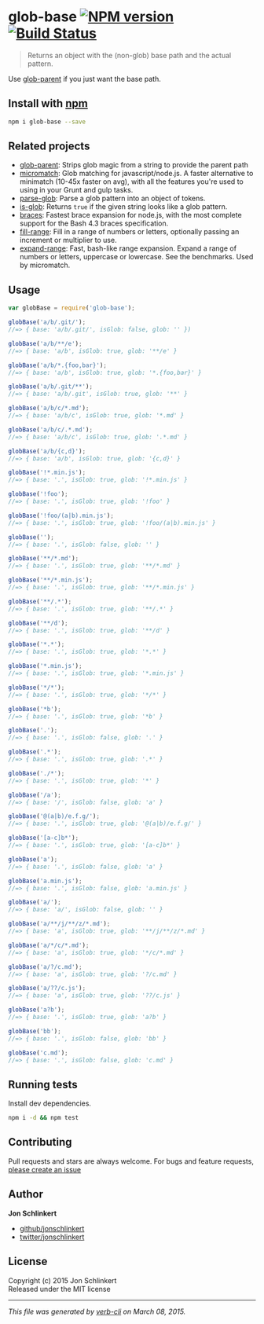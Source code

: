# glob-base [![NPM version](https://badge.fury.io/js/glob-base.svg)](http://badge.fury.io/js/glob-base)  [![Build Status](https://travis-ci.org/jonschlinkert/glob-base.svg)](https://travis-ci.org/jonschlinkert/glob-base) 

> Returns an object with the (non-glob) base path and the actual pattern.

Use [glob-parent](https://github.com/es128/glob-parent) if you just want the base path.






















































<extoc></extoc>

## Install with [npm](npmjs.org)

```bash
npm i glob-base --save
```

## Related projects
* [glob-parent](https://github.com/es128/glob-parent): Strips glob magic from a string to provide the parent path
* [micromatch](https://github.com/jonschlinkert/micromatch): Glob matching for javascript/node.js. A faster alternative to minimatch (10-45x faster on avg), with all the features you're used to using in your Grunt and gulp tasks.
* [parse-glob](https://github.com/jonschlinkert/parse-glob): Parse a glob pattern into an object of tokens.
* [is-glob](https://github.com/jonschlinkert/is-glob): Returns `true` if the given string looks like a glob pattern.
* [braces](https://github.com/jonschlinkert/braces): Fastest brace expansion for node.js, with the most complete support for the Bash 4.3 braces specification.
* [fill-range](https://github.com/jonschlinkert/fill-range): Fill in a range of numbers or letters, optionally passing an increment or multiplier to use.
* [expand-range](https://github.com/jonschlinkert/expand-range): Fast, bash-like range expansion. Expand a range of numbers or letters, uppercase or lowercase. See the benchmarks. Used by micromatch.

## Usage

```js
var globBase = require('glob-base');

globBase('a/b/.git/');
//=> { base: 'a/b/.git/', isGlob: false, glob: '' })

globBase('a/b/**/e');
//=> { base: 'a/b', isGlob: true, glob: '**/e' }

globBase('a/b/*.{foo,bar}');
//=> { base: 'a/b', isGlob: true, glob: '*.{foo,bar}' }

globBase('a/b/.git/**');
//=> { base: 'a/b/.git', isGlob: true, glob: '**' }

globBase('a/b/c/*.md');
//=> { base: 'a/b/c', isGlob: true, glob: '*.md' }

globBase('a/b/c/.*.md');
//=> { base: 'a/b/c', isGlob: true, glob: '.*.md' }

globBase('a/b/{c,d}');
//=> { base: 'a/b', isGlob: true, glob: '{c,d}' }

globBase('!*.min.js');
//=> { base: '.', isGlob: true, glob: '!*.min.js' }

globBase('!foo');
//=> { base: '.', isGlob: true, glob: '!foo' }

globBase('!foo/(a|b).min.js');
//=> { base: '.', isGlob: true, glob: '!foo/(a|b).min.js' }

globBase('');
//=> { base: '.', isGlob: false, glob: '' }

globBase('**/*.md');
//=> { base: '.', isGlob: true, glob: '**/*.md' }

globBase('**/*.min.js');
//=> { base: '.', isGlob: true, glob: '**/*.min.js' }

globBase('**/.*');
//=> { base: '.', isGlob: true, glob: '**/.*' }

globBase('**/d');
//=> { base: '.', isGlob: true, glob: '**/d' }

globBase('*.*');
//=> { base: '.', isGlob: true, glob: '*.*' }

globBase('*.min.js');
//=> { base: '.', isGlob: true, glob: '*.min.js' }

globBase('*/*');
//=> { base: '.', isGlob: true, glob: '*/*' }

globBase('*b');
//=> { base: '.', isGlob: true, glob: '*b' }

globBase('.');
//=> { base: '.', isGlob: false, glob: '.' }

globBase('.*');
//=> { base: '.', isGlob: true, glob: '.*' }

globBase('./*');
//=> { base: '.', isGlob: true, glob: '*' }

globBase('/a');
//=> { base: '/', isGlob: false, glob: 'a' }

globBase('@(a|b)/e.f.g/');
//=> { base: '.', isGlob: true, glob: '@(a|b)/e.f.g/' }

globBase('[a-c]b*');
//=> { base: '.', isGlob: true, glob: '[a-c]b*' }

globBase('a');
//=> { base: '.', isGlob: false, glob: 'a' }

globBase('a.min.js');
//=> { base: '.', isGlob: false, glob: 'a.min.js' }

globBase('a/');
//=> { base: 'a/', isGlob: false, glob: '' }

globBase('a/**/j/**/z/*.md');
//=> { base: 'a', isGlob: true, glob: '**/j/**/z/*.md' }

globBase('a/*/c/*.md');
//=> { base: 'a', isGlob: true, glob: '*/c/*.md' }

globBase('a/?/c.md');
//=> { base: 'a', isGlob: true, glob: '?/c.md' }

globBase('a/??/c.js');
//=> { base: 'a', isGlob: true, glob: '??/c.js' }

globBase('a?b');
//=> { base: '.', isGlob: true, glob: 'a?b' }

globBase('bb');
//=> { base: '.', isGlob: false, glob: 'bb' }

globBase('c.md');
//=> { base: '.', isGlob: false, glob: 'c.md' }
```

## Running tests
Install dev dependencies.

```bash
npm i -d && npm test
```


## Contributing
Pull requests and stars are always welcome. For bugs and feature requests, [please create an issue](https://github.com/jonschlinkert/glob-base/issues)


## Author

**Jon Schlinkert**
 
+ [github/jonschlinkert](https://github.com/jonschlinkert)
+ [twitter/jonschlinkert](http://twitter.com/jonschlinkert) 

## License
Copyright (c) 2015 Jon Schlinkert  
Released under the MIT license

***

_This file was generated by [verb-cli](https://github.com/assemble/verb-cli) on March 08, 2015._
